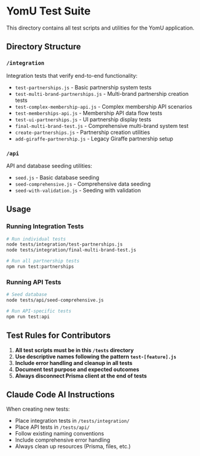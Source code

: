 # YomU Test Suite

This directory contains all test scripts and utilities for the YomU application.

## Directory Structure

### `/integration`

Integration tests that verify end-to-end functionality:

- `test-partnerships.js` - Basic partnership system tests
- `test-multi-brand-partnerships.js` - Multi-brand partnership creation tests
- `test-complex-membership-api.js` - Complex membership API scenarios
- `test-memberships-api.js` - Membership API data flow tests
- `test-ui-partnerships.js` - UI partnership display tests
- `final-multi-brand-test.js` - Comprehensive multi-brand system test
- `create-partnerships.js` - Partnership creation utilities
- `add-giraffe-partnership.js` - Legacy Giraffe partnership setup

### `/api`

API and database seeding utilities:

- `seed.js` - Basic database seeding
- `seed-comprehensive.js` - Comprehensive data seeding
- `seed-with-validation.js` - Seeding with validation

## Usage

### Running Integration Tests

```bash
# Run individual tests
node tests/integration/test-partnerships.js
node tests/integration/final-multi-brand-test.js

# Run all partnership tests
npm run test:partnerships
```

### Running API Tests

```bash
# Seed database
node tests/api/seed-comprehensive.js

# Run API-specific tests
npm run test:api
```

## Test Rules for Contributors

1. **All test scripts must be in this `/tests` directory**
2. **Use descriptive names following the pattern `test-[feature].js`**
3. **Include error handling and cleanup in all tests**
4. **Document test purpose and expected outcomes**
5. **Always disconnect Prisma client at the end of tests**

## Claude Code AI Instructions

When creating new tests:

- Place integration tests in `/tests/integration/`
- Place API tests in `/tests/api/`
- Follow existing naming conventions
- Include comprehensive error handling
- Always clean up resources (Prisma, files, etc.)
